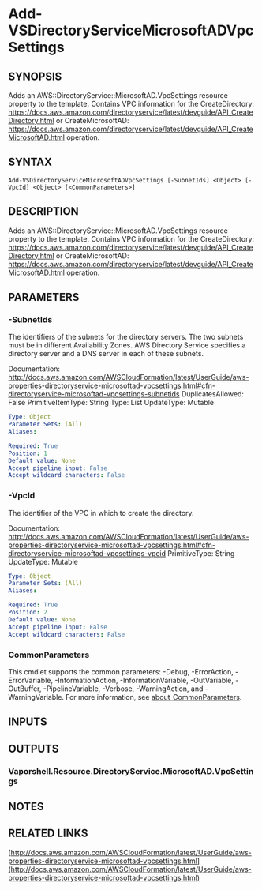 # Add-VSDirectoryServiceMicrosoftADVpcSettings

## SYNOPSIS
Adds an AWS::DirectoryService::MicrosoftAD.VpcSettings resource property to the template.
Contains VPC information for the CreateDirectory: https://docs.aws.amazon.com/directoryservice/latest/devguide/API_CreateDirectory.html or CreateMicrosoftAD: https://docs.aws.amazon.com/directoryservice/latest/devguide/API_CreateMicrosoftAD.html operation.

## SYNTAX

```
Add-VSDirectoryServiceMicrosoftADVpcSettings [-SubnetIds] <Object> [-VpcId] <Object> [<CommonParameters>]
```

## DESCRIPTION
Adds an AWS::DirectoryService::MicrosoftAD.VpcSettings resource property to the template.
Contains VPC information for the CreateDirectory: https://docs.aws.amazon.com/directoryservice/latest/devguide/API_CreateDirectory.html or CreateMicrosoftAD: https://docs.aws.amazon.com/directoryservice/latest/devguide/API_CreateMicrosoftAD.html operation.

## PARAMETERS

### -SubnetIds
The identifiers of the subnets for the directory servers.
The two subnets must be in different Availability Zones.
AWS Directory Service specifies a directory server and a DNS server in each of these subnets.

Documentation: http://docs.aws.amazon.com/AWSCloudFormation/latest/UserGuide/aws-properties-directoryservice-microsoftad-vpcsettings.html#cfn-directoryservice-microsoftad-vpcsettings-subnetids
DuplicatesAllowed: False
PrimitiveItemType: String
Type: List
UpdateType: Mutable

```yaml
Type: Object
Parameter Sets: (All)
Aliases:

Required: True
Position: 1
Default value: None
Accept pipeline input: False
Accept wildcard characters: False
```

### -VpcId
The identifier of the VPC in which to create the directory.

Documentation: http://docs.aws.amazon.com/AWSCloudFormation/latest/UserGuide/aws-properties-directoryservice-microsoftad-vpcsettings.html#cfn-directoryservice-microsoftad-vpcsettings-vpcid
PrimitiveType: String
UpdateType: Mutable

```yaml
Type: Object
Parameter Sets: (All)
Aliases:

Required: True
Position: 2
Default value: None
Accept pipeline input: False
Accept wildcard characters: False
```

### CommonParameters
This cmdlet supports the common parameters: -Debug, -ErrorAction, -ErrorVariable, -InformationAction, -InformationVariable, -OutVariable, -OutBuffer, -PipelineVariable, -Verbose, -WarningAction, and -WarningVariable. For more information, see [about_CommonParameters](http://go.microsoft.com/fwlink/?LinkID=113216).

## INPUTS

## OUTPUTS

### Vaporshell.Resource.DirectoryService.MicrosoftAD.VpcSettings
## NOTES

## RELATED LINKS

[http://docs.aws.amazon.com/AWSCloudFormation/latest/UserGuide/aws-properties-directoryservice-microsoftad-vpcsettings.html](http://docs.aws.amazon.com/AWSCloudFormation/latest/UserGuide/aws-properties-directoryservice-microsoftad-vpcsettings.html)

